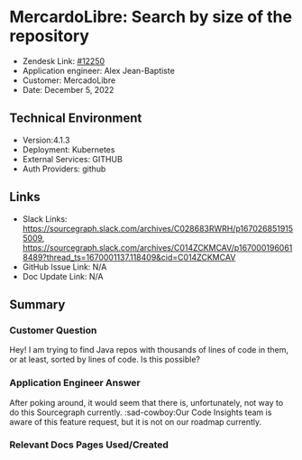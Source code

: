 ​
# MercardoLibre: Search by size of the repository <!-- Ticket Title  Hint: include keywords to make it searchable -->

- Zendesk Link: [#12250](https://sourcegraph.zendesk.com/agent/tickets/12250)
- Application engineer: Alex Jean-Baptiste
- Customer: MercadoLibre <!-- Redact if this contains personally identifying information -->
- Date: December 5, 2022

<!-- Data populated from integration, speak to Ben Gordon or Michael Bali if not working -->
<!-- During Internal team trial, fill missing data manually (we are waiting for all data to sync) -->

## Technical Environment
- Version:4.1.3
- Deployment: Kubernetes
- External Services: GITHUB
- Auth Providers: github


## Links
<!-- Data for application engineer manual entry -->
- Slack Links: https://sourcegraph.slack.com/archives/C028683RWRH/p1670268519155009, https://sourcegraph.slack.com/archives/C014ZCKMCAV/p1670001960618489?thread_ts=1670001137.118409&cid=C014ZCKMCAV
- GitHub Issue Link: N/A
- Doc Update Link: N/A

## Summary
### Customer Question
Hey! I am trying to find Java repos with thousands of lines of code in them, or at least, sorted by lines of code. Is this possible?
​
### Application Engineer Answer
After poking around, it would seem that there is, unfortunately, not way to do this Sourcegraph currently. :sad-cowboy:Our Code Insights team is aware of this feature request, but it is not on our roadmap currently.

### Relevant Docs Pages Used/Created
​

<!-- Once complete, upload a copy to https://github.com/sourcegraph/support-tools-internal/tree/main/resolved-tickets as a .md file -->
<!-- Name the file 12250.md -->
